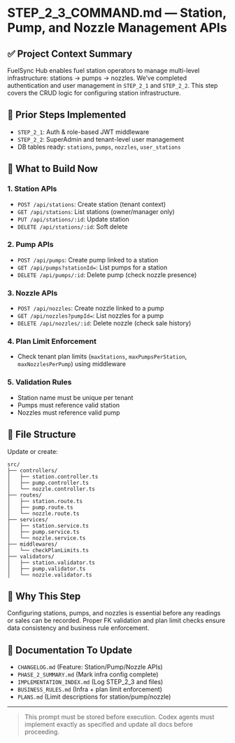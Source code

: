# STEP\_2\_3\_COMMAND.md — Station, Pump, and Nozzle Management APIs

## ✅ Project Context Summary

FuelSync Hub enables fuel station operators to manage multi-level infrastructure: stations → pumps → nozzles. We’ve completed authentication and user management in `STEP_2_1` and `STEP_2_2`. This step covers the CRUD logic for configuring station infrastructure.

## 📌 Prior Steps Implemented

* `STEP_2_1`: Auth & role-based JWT middleware
* `STEP_2_2`: SuperAdmin and tenant-level user management
* DB tables ready: `stations`, `pumps`, `nozzles`, `user_stations`

## 🚧 What to Build Now

### 1. Station APIs

* `POST /api/stations`: Create station (tenant context)
* `GET /api/stations`: List stations (owner/manager only)
* `PUT /api/stations/:id`: Update station
* `DELETE /api/stations/:id`: Soft delete

### 2. Pump APIs

* `POST /api/pumps`: Create pump linked to a station
* `GET /api/pumps?stationId=`: List pumps for a station
* `DELETE /api/pumps/:id`: Delete pump (check nozzle presence)

### 3. Nozzle APIs

* `POST /api/nozzles`: Create nozzle linked to a pump
* `GET /api/nozzles?pumpId=`: List nozzles for a pump
* `DELETE /api/nozzles/:id`: Delete nozzle (check sale history)

### 4. Plan Limit Enforcement

* Check tenant plan limits (`maxStations`, `maxPumpsPerStation`, `maxNozzlesPerPump`) using middleware

### 5. Validation Rules

* Station name must be unique per tenant
* Pumps must reference valid station
* Nozzles must reference valid pump

## 📁 File Structure

Update or create:

```
src/
├── controllers/
│   ├── station.controller.ts
│   ├── pump.controller.ts
│   └── nozzle.controller.ts
├── routes/
│   ├── station.route.ts
│   ├── pump.route.ts
│   └── nozzle.route.ts
├── services/
│   ├── station.service.ts
│   ├── pump.service.ts
│   └── nozzle.service.ts
├── middlewares/
│   └── checkPlanLimits.ts
├── validators/
│   ├── station.validator.ts
│   ├── pump.validator.ts
│   └── nozzle.validator.ts
```

## 🧠 Why This Step

Configuring stations, pumps, and nozzles is essential before any readings or sales can be recorded. Proper FK validation and plan limit checks ensure data consistency and business rule enforcement.

## 🧾 Documentation To Update

* `CHANGELOG.md` (Feature: Station/Pump/Nozzle APIs)
* `PHASE_2_SUMMARY.md` (Mark infra config complete)
* `IMPLEMENTATION_INDEX.md` (Log STEP\_2\_3 and files)
* `BUSINESS_RULES.md` (Infra + plan limit enforcement)
* `PLANS.md` (Limit descriptions for station/pump/nozzle)

---

> This prompt must be stored before execution. Codex agents must implement exactly as specified and update all docs before proceeding.
